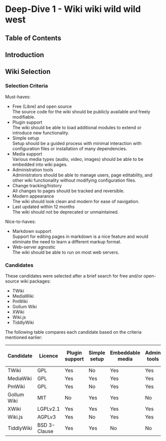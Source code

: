 Deep-Dive 1 - Wiki wiki wild wild west
===

## Table of Contents


## Introduction


## Wiki Selection


### Selection Criteria
Must-haves:  
- Free (Libre) and open source  
  The source code for the wiki should be publicly available and freely modifiable.
- Plugin support  
  The wiki should be able to load additional modules to extend or introduce new functionality.
- Simple setup  
  Setup should be a guided process with minimal interaction with configuration files or installation of many dependencies.
- Media support  
  Various media types (audio, video, images) should be able to be embedded into wiki pages.
- Administration tools  
  Administrators should be able to manage users, page editability, and other wiki functionality without modifying configuration files.
- Change tracking/history  
  All changes to pages should be tracked and reversible.
- Modern appearance  
  The wiki should look clean and modern for ease of navigation.
- Last updated within 12 months  
  The wiki should not be deprecated or unmaintained.

Nice-to-haves:  
- Markdown support  
  Support for editing pages in markdown is a nice feature and would eliminate the need to learn a different markup format.
- Web-server agnostic  
  The wiki should be able to run on most web servers.

### Candidates
These candidates were selected after a brief search for free and/or open-source wiki packages:
 - TWiki
 - MediaWiki
 - PmWiki
 - Gollum Wiki
 - XWiki
 - Wiki.js
 - TiddlyWiki

The following table compares each candidate based on the criteria mentioned earlier:

| Candidate | Licence | Plugin support | Simple setup | Embeddable media | Admin tools | Change tracking | Modern appearance | Recently updated | Markdown | Web server agnostic | Language |
| ----------- | ------------ | --- | --- | --- | --- | ------ | --------- | --- | ------ | --- | ---------- |
| TWiki       | GPL          | Yes | No  | Yes | Yes | Yes    | No        | Yes | No     | Yes | Perl       |
| MediaWiki   | GPL          | Yes | Yes | Yes | Yes | Yes    | With skin | Yes | Plugin | Yes | PHP        |
| PmWiki      | GPL          | Yes | No  | Yes | Yes | Yes    | With skin | Yes | Plugin | Yes | PHP        |
| Gollum Wiki | MIT          | No  | Yes | Yes | No  | Yes    | Yes       | Yes | Yes    | No  | Ruby       |
| XWiki       | LGPLv2.1     | Yes | Yes | Yes | Yes | Yes    | Yes       | Yes | Plugin | Yes | Java       |
| Wiki.js     | AGPLv3       | Yes | No  | Yes | Yes | Yes    | Yes       | Yes | Yes    | No  | JavaScript |
| TiddlyWiki  | BSD 3-Clause | Yes | Yes | No  | No  | Plugin | Yes       | Yes | Plugin | Yes | JavaScript |
